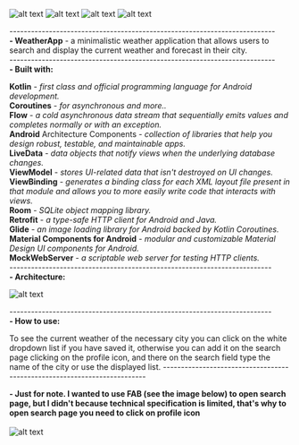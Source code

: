 ![alt text](https://github.com/Kasymbekov/WeatherApp/blob/master/extras/screen.png)
![alt text](https://github.com/Kasymbekov/WeatherApp/blob/master/extras/screen2.png)
![alt text](https://github.com/Kasymbekov/WeatherApp/blob/master/extras/screen3.png)
![alt text](https://github.com/Kasymbekov/WeatherApp/blob/master/extras/duringSearch.png)

--------------------------------------------------------------------------<br /> 
**- WeatherApp** - a minimalistic weather application that allows users to search and display the current weather and forecast in their city.<br /> 
--------------------------------------------------------------------------<br /> 
**- Built with:**<br />

**Kotlin** - _first class and official programming language for Android development._<br /> 
**Coroutines** - _for asynchronous and more.._<br /> 
**Flow** - _a cold asynchronous data stream that sequentially emits values and completes normally or with an exception._<br /> 
**Android** Architecture Components - _collection of libraries that help you design robust, testable, and maintainable apps._<br /> 
**LiveData** - _data objects that notify views when the underlying database changes._<br />
**ViewModel** - _stores UI-related data that isn't destroyed on UI changes._<br />
**ViewBinding** - _generates a binding class for each XML layout file present in that module and allows you to more easily write code that interacts with views._<br /> 
**Room** - _SQLite object mapping library._<br /> 
**Retrofit** - _a type-safe HTTP client for Android and Java._<br /> 
**Glide** - _an image loading library for Android backed by Kotlin Coroutines._<br /> 
**Material Components for Android** - _modular and customizable Material Design UI components for Android._<br /> 
**MockWebServer** - _a scriptable web server for testing HTTP clients._<br /> 
-------------------------------------------------------------------------<br /> 
 **- Architecture:**<br /> 

![alt text](https://github.com/Kasymbekov/WeatherApp/blob/master/extras/mvvm.png)

-------------------------------------------------------------------------<br /> 
**- How to use:**

To see the current weather of the necessary city you can click on the white dropdown list if you have saved it, otherwise you can add it on the search page clicking on the profile icon, and there on the search field type the name of the city or use the displayed list.
-------------------------------------------------------------------------<br /> 

 **- Just for note. I wanted to use FAB (see the image below) to open search page, but I didn't because technical specification is limited, that's why to open search page you need to click on profile icon**<br /> <br /> 
 ![alt text](https://github.com/Kasymbekov/WeatherApp/blob/master/extras/withFAB.png)
